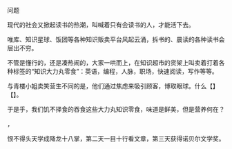 


问题

现代的社会又掀起读书的热潮，叫喊着只有会读书的人，才能活下去。

唯库、知识星球、饭团等各种知识贩卖平台风起云涌，拆书的、晨读的各种读书会层出不穷。

不管是懂行的，还是凑热闹的，大家一哄而上，在知识超市的货架上叫卖着打着各种标签的“知识大力丸零食”：英语，编程，人脉，职场，快速阅读，写作等等。

与青楼小姐卖笑营生不同的是，他们通过焦虑来吸引顾客，博取眼球。什么【】【】。

于是乎，我们饥不择食的吞食这些大力丸知识零食，味道是鲜美，但是营养何在？





，

恨不得头天学成降龙十八掌，第二天一目十行看文章，第三天获得诺贝尔文学奖。











<!--stackedit_data:
eyJoaXN0b3J5IjpbLTE5MDUwMDM0MjUsLTgzMzI0MTU5Nl19
-->